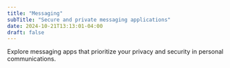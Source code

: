 ```yaml
---
title: "Messaging"
subTitle: "Secure and private messaging applications"
date: 2024-10-21T13:13:01-04:00
draft: false
---
```


Explore messaging apps that prioritize your privacy and security in personal communications.
